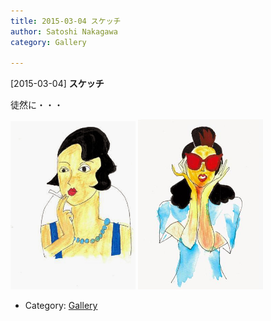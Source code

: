 ```yaml
---
title: 2015-03-04 スケッチ
author: Satoshi Nakagawa
category: Gallery

---
```


[2015-03-04] **スケッチ** 

 徒然に・・・

<img src="/pict/2015-03-01-showa.jpg" alt="" width="200"/>
<img src="/pict/2015-03-04-bijo.jpg" alt="" width="200"/>

- Category: [Gallery](https://merapano.github.io/categories.html#Gallery)


